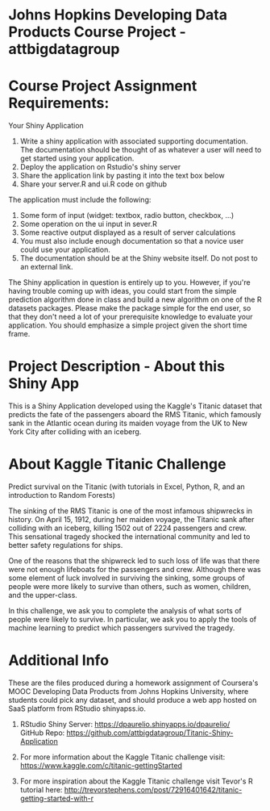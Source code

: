Johns Hopkins Developing Data Products Course Project - attbigdatagroup
=======================================================================

Course Project Assignment Requirements:
=======================================

Your Shiny Application

1.  Write a shiny application with associated supporting documentation. The documentation should be thought of as         whatever a user will need to get started using your application.
2.  Deploy the application on Rstudio's shiny server
3.  Share the application link by pasting it into the text box below
4.  Share your server.R and ui.R code on github

The application must include the following:

1.  Some form of input (widget: textbox, radio button, checkbox, ...)
2.  Some operation on the ui input in sever.R
3.  Some reactive output displayed as a result of server calculations
4.  You must also include enough documentation so that a novice user could use your application.
5.  The documentation should be at the Shiny website itself. Do not post to an external link.

The Shiny application in question is entirely up to you. However, if you're having trouble coming up with ideas, you could start from the simple prediction algorithm done in class and build a new algorithm on one of the R datasets packages. Please make the package simple for the end user, so that they don't need a lot of your prerequisite knowledge to evaluate your application. You should emphasize a simple project given the short time frame.  


Project Description - About this Shiny App
==========================================

This is a Shiny Application developed using the Kaggle's Titanic dataset that predicts the fate of the passengers aboard the RMS Titanic, which famously sank in the Atlantic ocean during its maiden voyage from the UK to New York City after colliding with an iceberg.


About Kaggle Titanic Challenge
==============================

Predict survival on the Titanic (with tutorials in Excel, Python, R, and an introduction to Random Forests)

The sinking of the RMS Titanic is one of the most infamous shipwrecks in history.  On April 15, 1912, during her maiden voyage, the Titanic sank after colliding with an iceberg, killing 1502 out of 2224 passengers and crew. This sensational tragedy shocked the international community and led to better safety regulations for ships.

One of the reasons that the shipwreck led to such loss of life was that there were not enough lifeboats for the passengers and crew. Although there was some element of luck involved in surviving the sinking, some groups of people were more likely to survive than others, such as women, children, and the upper-class.

In this challenge, we ask you to complete the analysis of what sorts of people were likely to survive. In particular, we ask you to apply the tools of machine learning to predict which passengers survived the tragedy. 


Additional Info
===============


These are the files produced during a homework assignment of Coursera's MOOC Developing Data Products from Johns Hopkins University, where students could pick any dataset, and should produce a web app hosted on SaaS platform from RStudio shinyapss.io.

1.  RStudio Shiny Server: https://dpaurelio.shinyapps.io/dpaurelio/                                               
    GitHub Repo: https://github.com/attbigdatagroup/Titanic-Shiny-Application


2.  For more information about the Kaggle Titanic challenge visit:
    https://www.kaggle.com/c/titanic-gettingStarted

3.  For more inspiration about the Kaggle Titanic challenge visit Tevor's R tutorial here:
    http://trevorstephens.com/post/72916401642/titanic-getting-started-with-r





